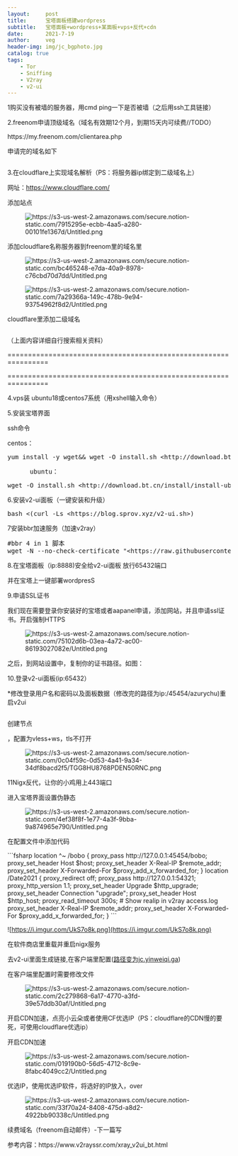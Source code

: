 ```yaml
---
layout:     post
title:      宝塔面板搭建wordpress
subtitle:   宝塔面板+wordpress+某面板+vps+反代+cdn
date:       2021-7-19
author:     veg
header-img: img/jc_bgphoto.jpg
catalog: true
tags:
    - Tor
    - Sniffing
    - V2ray
    - v2-ui
---
```

<!-- wp:paragraph -->
<p>1购买没有被墙的服务器，用cmd ping一下是否被墙（之后用ssh工具链接）</p>
<!-- /wp:paragraph -->

<!-- wp:paragraph -->
<p>2.freenom申请顶级域名（域名有效期12个月，到期15天内可续费//TODO）</p>
<!-- /wp:paragraph -->

<!-- wp:paragraph -->
<p>https://my.freenom.com/clientarea.php</p>
<!-- /wp:paragraph -->

<!-- wp:paragraph -->
<p>申请完的域名如下</p>
<!-- /wp:paragraph -->

<!-- wp:image {"sizeSlug":"large"} -->
<figure class="wp-block-image size-large"><img src="https://i.imgur.com/mS2W9Mu.png" alt=""/></figure>
<!-- /wp:image -->

<!-- wp:paragraph -->
<p>3.在cloudflare上实现域名解析（PS：将服务器ip绑定到二级域名上）</p>
<!-- /wp:paragraph -->

<!-- wp:paragraph -->
<p>网址：<a href="https://www.cloudflare.com/"></a><a href="https://www.cloudflare.com/">https://www.cloudflare.com/</a></p>
<!-- /wp:paragraph -->

<!-- wp:paragraph -->
<p>添加站点</p>
<!-- /wp:paragraph -->

<!-- wp:image {"sizeSlug":"large"} -->
<figure class="wp-block-image size-large"><img src="https://i.imgur.com/4wWVnRy.png" alt="https://s3-us-west-2.amazonaws.com/secure.notion-static.com/7915295e-ecbb-4aa5-a280-00101fe1367d/Untitled.png"/></figure>
<!-- /wp:image -->

<!-- wp:paragraph -->
<p>添加cloudflare名称服务器到freenom里的域名里</p>
<!-- /wp:paragraph -->

<!-- wp:image {"sizeSlug":"large"} -->
<figure class="wp-block-image size-large"><img src="https://i.imgur.com/emPAg8T.png" alt="https://s3-us-west-2.amazonaws.com/secure.notion-static.com/bc465248-e7da-40a9-8978-c76cbd70d7dd/Untitled.png"/></figure>
<!-- /wp:image -->

<!-- wp:image {"sizeSlug":"large"} -->
<figure class="wp-block-image size-large"><img src="https://i.imgur.com/Koa7erX.png" alt="https://s3-us-west-2.amazonaws.com/secure.notion-static.com/7a29366a-149c-478b-9e94-93754962f8d2/Untitled.png"/></figure>
<!-- /wp:image -->

<!-- wp:paragraph -->
<p>cloudflare里添加二级域名</p>
<!-- /wp:paragraph -->

<!-- wp:image {"sizeSlug":"large"} -->
<figure class="wp-block-image size-large"><img src="https://i.imgur.com/Koa7erX.png" alt=""/></figure>
<!-- /wp:image -->

<!-- wp:paragraph -->
<p>（上面内容详细自行搜索相关资料）</p>
<!-- /wp:paragraph -->

<!-- wp:paragraph -->
<p>================================================================</p>
<!-- /wp:paragraph -->

<!-- wp:paragraph -->
<p>================================================================</p>
<!-- /wp:paragraph -->

<!-- wp:paragraph -->
<p>4.vps装 ubuntu18或centos7系统（用xshell输入命令）</p>
<!-- /wp:paragraph -->

<!-- wp:paragraph -->
<p>5.安装宝塔界面</p>
<!-- /wp:paragraph -->

<!-- wp:paragraph -->
<p>ssh命令</p>
<!-- /wp:paragraph -->

<!-- wp:paragraph -->
<p>centos：</p>
<!-- /wp:paragraph -->

<!-- wp:syntaxhighlighter/code -->
<pre class="wp-block-syntaxhighlighter-code">yum install -y wget&amp;&amp; wget -O install.sh &lt;http://download.bt.cn/install/install_6.0.sh&amp;&amp;> sh install.sh
</pre>
<!-- /wp:syntaxhighlighter/code -->

<!-- wp:syntaxhighlighter/code -->
<pre class="wp-block-syntaxhighlighter-code">      ubuntu：
</pre>
<!-- /wp:syntaxhighlighter/code -->

<!-- wp:syntaxhighlighter/code -->
<pre class="wp-block-syntaxhighlighter-code">wget -O install.sh &lt;http://download.bt.cn/install/install-ubuntu_6.0.sh&amp;&amp;> sudo bash install.sh
</pre>
<!-- /wp:syntaxhighlighter/code -->

<!-- wp:paragraph -->
<p>6.安装v2-ui面板（一键安装和升级）</p>
<!-- /wp:paragraph -->

<!-- wp:syntaxhighlighter/code -->
<pre class="wp-block-syntaxhighlighter-code">bash &lt;(curl -Ls &lt;https://blog.sprov.xyz/v2-ui.sh>)
</pre>
<!-- /wp:syntaxhighlighter/code -->

<!-- wp:paragraph -->
<p>7安装bbr加速服务（加速v2ray）</p>
<!-- /wp:paragraph -->

<!-- wp:syntaxhighlighter/code -->
<pre class="wp-block-syntaxhighlighter-code">#bbr 4 in 1 脚本
wget -N --no-check-certificate "&lt;https://raw.githubusercontent.com/chiakge/Linux-NetSpeed/master/tcp.sh>" &amp;&amp; chmod +x tcp.sh &amp;&amp; ./tcp.sh
</pre>
<!-- /wp:syntaxhighlighter/code -->

<!-- wp:paragraph -->
<p>8.在宝塔面板（ip:8888)安全给v2-ui面板 放行65432端口</p>
<!-- /wp:paragraph -->

<!-- wp:paragraph -->
<p>并在宝塔上一键部署wordpresS</p>
<!-- /wp:paragraph -->

<!-- wp:paragraph -->
<p>9.申请SSL证书</p>
<!-- /wp:paragraph -->

<!-- wp:paragraph -->
<p>我们现在需要登录你安装好的宝塔或者aapanel申请，添加网站，并且申请ssl证书。开启强制HTTPS</p>
<!-- /wp:paragraph -->

<!-- wp:image {"sizeSlug":"large"} -->
<figure class="wp-block-image size-large"><img src="https://i.imgur.com/b3WoX4g.png" alt="https://s3-us-west-2.amazonaws.com/secure.notion-static.com/75102d6b-03ea-4a72-ac00-86193027082e/Untitled.png"/></figure>
<!-- /wp:image -->

<!-- wp:paragraph -->
<p>之后，到网站设置中，复制你的证书路径。如图：</p>
<!-- /wp:paragraph -->

<!-- wp:paragraph -->
<p>10.登录v2-ui面板(ip:65432）</p>
<!-- /wp:paragraph -->

<!-- wp:paragraph -->
<p>*修改登录用户名和密码以及面板数据（修改完的路径为ip:/45454/azurychu)重启v2ui</p>
<!-- /wp:paragraph -->

<!-- wp:image {"sizeSlug":"large"} -->
<figure class="wp-block-image size-large"><img src="https://i.imgur.com/aUB5nB6.png" alt=""/></figure>
<!-- /wp:image -->

<!-- wp:paragraph -->
<p>创建节点</p>
<!-- /wp:paragraph -->

<!-- wp:paragraph -->
<p>，配置为vless+ws，tls不打开</p>
<!-- /wp:paragraph -->

<!-- wp:image {"sizeSlug":"large"} -->
<figure class="wp-block-image size-large"><img src="https://i.imgur.com/0qLxv1N.png" alt="https://s3-us-west-2.amazonaws.com/secure.notion-static.com/0c04f59c-0d53-4a41-9a34-34df8bacd2f5/TGG8HU8768PDEN50RNC.png"/></figure>
<!-- /wp:image -->

<!-- wp:paragraph -->
<p>11Nigx反代，让你的小鸡用上443端口</p>
<!-- /wp:paragraph -->

<!-- wp:paragraph -->
<p>进入宝塔界面设置伪静态</p>
<!-- /wp:paragraph -->

<!-- wp:image {"sizeSlug":"large"} -->
<figure class="wp-block-image size-large"><img src="https://i.imgur.com/PDYHx41.png" alt="https://s3-us-west-2.amazonaws.com/secure.notion-static.com/4ef38f8f-1e77-4a3f-9bba-9a874965e790/Untitled.png"/></figure>
<!-- /wp:image -->

<!-- wp:paragraph -->
<p>在配置文件中添加代码</p>
<!-- /wp:paragraph -->
```fsharp
location ^~ /bobo {
    proxy_pass http://127.0.0.1:45454/bobo;
    proxy_set_header Host $host;
    proxy_set_header X-Real-IP $remote_addr;
    proxy_set_header X-Forwarded-For $proxy_add_x_forwarded_for;
}
location /Date2021 {
        proxy_redirect off;
        proxy_pass http://127.0.0.1:54321;
        proxy_http_version 1.1;
        proxy_set_header Upgrade $http_upgrade;
        proxy_set_header Connection "upgrade";
        proxy_set_header Host $http_host;
        proxy_read_timeout 300s;
        # Show realip in v2ray access.log
        proxy_set_header X-Real-IP $remote_addr;
        proxy_set_header X-Forwarded-For $proxy_add_x_forwarded_for;
  }
```

![https://i.imgur.com/UkS7o8k.png](https://i.imgur.com/UkS7o8k.png)

<!-- wp:paragraph -->
<p>在软件商店里重载并重启nigx服务</p>
<!-- /wp:paragraph -->

<!-- wp:paragraph -->
<p>去v2-ui里面生成链接,在客户端里配置(<a href="http://xn--jc-tz2c54t3kqcw9d.yinweiqi.ga">路径变为jc.yinweiqi.ga</a>)</p>
<!-- /wp:paragraph -->

<!-- wp:paragraph -->
<p>在客户端里配置时需要修改文件</p>
<!-- /wp:paragraph -->

<!-- wp:image {"sizeSlug":"large"} -->
<figure class="wp-block-image size-large"><img src="https://i.imgur.com/Jbpw5pf.png" alt="https://s3-us-west-2.amazonaws.com/secure.notion-static.com/2c279868-6a17-4770-a3fd-39e57ddb30af/Untitled.png"/></figure>
<!-- /wp:image -->

<!-- wp:paragraph -->
<p>开启CDN加速，点亮小云朵或者使用CF优选IP（PS：cloudflare的CDN慢的要死，可使用cloudflare优选ip）</p>
<!-- /wp:paragraph -->

<!-- wp:paragraph -->
<p>开启CDN加速</p>
<!-- /wp:paragraph -->

<!-- wp:image {"sizeSlug":"large"} -->
<figure class="wp-block-image size-large"><img src="https://i.imgur.com/kst1tfj.png" alt="https://s3-us-west-2.amazonaws.com/secure.notion-static.com/019190b0-56d5-4712-8c9e-8fabc4049cc2/Untitled.png"/></figure>
<!-- /wp:image -->

<!-- wp:paragraph -->
<p>优选IP，使用优选IP软件，将选好的IP放入，over</p>
<!-- /wp:paragraph -->

<!-- wp:image {"sizeSlug":"large"} -->
<figure class="wp-block-image size-large"><img src="https://i.imgur.com/bUEwkNO.png" alt="https://s3-us-west-2.amazonaws.com/secure.notion-static.com/33f70a24-8408-475d-a8d2-4922bb90338c/Untitled.png"/></figure>
<!-- /wp:image -->

<!-- wp:paragraph -->
<p>续费域名（freenom自动邮件）-下一篇写</p>
<!-- /wp:paragraph -->
参考内容：https://www.v2rayssr.com/xray_v2ui_bt.html